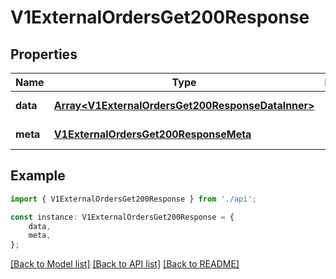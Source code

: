# V1ExternalOrdersGet200Response


## Properties

Name | Type | Description | Notes
------------ | ------------- | ------------- | -------------
**data** | [**Array&lt;V1ExternalOrdersGet200ResponseDataInner&gt;**](V1ExternalOrdersGet200ResponseDataInner.md) |  | [default to undefined]
**meta** | [**V1ExternalOrdersGet200ResponseMeta**](V1ExternalOrdersGet200ResponseMeta.md) |  | [default to undefined]

## Example

```typescript
import { V1ExternalOrdersGet200Response } from './api';

const instance: V1ExternalOrdersGet200Response = {
    data,
    meta,
};
```

[[Back to Model list]](../README.md#documentation-for-models) [[Back to API list]](../README.md#documentation-for-api-endpoints) [[Back to README]](../README.md)
